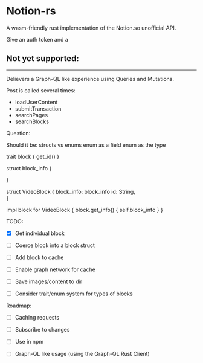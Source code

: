 # Notion-rs

A wasm-friendly rust implementation of the Notion.so unofficial API.

Give an auth token and a 







## Not yet supported:
----
Delievers a Graph-QL like experience using Queries and Mutations.


Post is called several times:
- loadUserContent
- submitTransaction
- searchPages
- searchBlocks


Question:

Should it be:
structs vs enums
enum as a field
enum as the type


trait block {
    get_id()
}

struct block_info {

}

struct VideoBlock {
    block_info: block_info
    id: String,   
}

impl block for VideoBlock {
    block.get_info() { self.block_info }
}


TODO:
- [x] Get individual block
- [ ] Coerce block into a block struct
- [ ] Add block to cache
- [ ] Enable graph network for cache
- [ ] Save images/content to dir
- [ ] Consider trait/enum system for types of blocks



Roadmap:
- [ ] Caching requests
- [ ] Subscribe to changes 
- [ ] Use in npm

- [ ] Graph-QL like usage (using the Graph-QL Rust Client)

